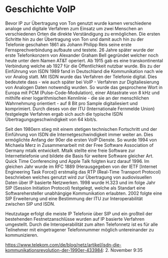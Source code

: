 Geschichte VoIP
===============
Bevor IP zur Übertragung von Ton genutzt wurde kamen verschiedene analoge und digitale Verfahren zum Einsatz um zwei Menschen an verschiedenen Orten die direkte Verständigung zu ermöglichen. Die ersten Schritte hin zu der Übertragung von Ton und damit auch hin zu der Telefonie geschahen 1861 als Johann Philipp Reis seine erste Fernsprechverbindung aufbaute und testete. 26 Jahre später wurde der erste Telefonkonzern von Alexander Graham Bell gegründet welcher noch heute unter dem Namen AT&T operiert. Ab 1915 gab es eine transkontinental Verbindung welche ab 1927 für die Öffentlichkeit nutzbar wurde. Bis zu der Einführung von ISDN 1989 fand in Deutschland die Kommunikation nach wie vor Analog statt. Mit ISDN wurde das Verfahren der Telefonie digital. Dies bedeutete dass - wie auch später bei VoIP - Verfahren zur Digitaliesierung von Analogen Daten notwendig wurden. So wurde das gesprochene Wort in Europa mit PCM (Pulse-Code-Modulation), einer Abtastrate von 8 kHz und mithilfe einer logarithmischen Kennlinie - die sie an der menschlichen Wahrnehmung orientiert - auf 8 Bit pro Sample digitaliesiert und komprimiert. Durch dieses von der ITU (Internationale Fernmelde Union) festgelegte Verfahren ergab sich auch die typische ISDN Übertragungsgeschwindigkeit von 64 kbit/s. 

Seit den 1980ern stieg mit einem stetigen technischen Fortschritt und der Einführung von ISDN die Internetgeschwindigkeit immer weiter an. Dies ermöglichte Anfang der 90er die ersten VoIP Dienste. So wurde 1994 von Michaela Merz in Zusammenarbeit mit der Free Software Association of Germany mtalk entwickelt. Mtalk stellte eine freie Software zur Internettelefonie und bildete die Basis für weitere Software gleicher Art. Quick Time Conferencing und Apple Talk folgten kurz darauf 1996. Im gleichen Jahr wurde im RFC 1889 (Herausgegeben von der IETF [Internet Engineering Task Force]) erstmalig das RTP (Real-Time Transport Protocol) beschrieben welches genutzt wird zur Übertragung von audiovisuellen Daten über IP basierte Netzwerken. 1998 wurde H.323 und im folge Jahr SIP (Session Initiation Protocol) festgelegt, welche als Standart eine Softwarehersteller unabhängige Kommunikation erlaubten. 2002 folgte eine SIP Erweiterung und eine Bestimmung der ITU zur Interoperabilität zwischen SIP und ISDN.

Heutzutage erfolgt die meiste IP Telefonie über SIP und ein großteil der bestehenden Festnetzanschlüsse wurden auf IP basierte Verfahren umgestellt. Durch die Interoperabilität zum alten Telefonnetz ist es für alle Teilnehmer mit eingetragener Telefonnummer möglich untereinander zu kommunizieren.

https://www.telekom.com/de/blog/netz/artikel/isdn-die-kommunikationsrevolution-der-1990er-433984: 2. November 9:35
